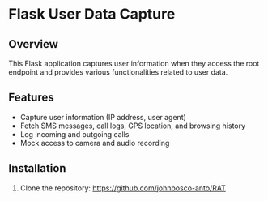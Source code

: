 # Flask User Data Capture

## Overview
This Flask application captures user information when they access the root endpoint and provides various functionalities related to user data.

## Features
- Capture user information (IP address, user agent)
- Fetch SMS messages, call logs, GPS location, and browsing history
- Log incoming and outgoing calls
- Mock access to camera and audio recording

## Installation
1. Clone the repository: https://github.com/johnbosco-anto/RAT
